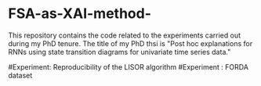 # FSA-as-XAI-method-
This repository contains the code related to the experiments carried out during my PhD tenure. The title of my PhD thsi is "Post hoc explanations for RNNs using state transition diagrams for univariate time series data."

#Experiment: Reproducibility of the LISOR algorithm 
#Experiment : FORDA dataset 
